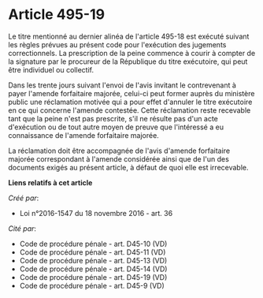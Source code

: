 # Article 495-19

Le titre mentionné au dernier alinéa de l'article 495-18 est exécuté suivant les règles prévues au présent code pour
l'exécution des jugements correctionnels. La prescription de la peine commence à courir à compter de la signature par le
procureur de la République du titre exécutoire, qui peut être individuel ou collectif. 

Dans les trente jours suivant l'envoi de l'avis invitant le contrevenant à payer l'amende forfaitaire majorée, celui-ci peut
former auprès du ministère public une réclamation motivée qui a pour effet d'annuler le titre exécutoire en ce qui concerne
l'amende contestée. Cette réclamation reste recevable tant que la peine n'est pas prescrite, s'il ne résulte pas d'un acte
d'exécution ou de tout autre moyen de preuve que l'intéressé a eu connaissance de l'amende forfaitaire majorée. 

La réclamation doit être accompagnée de l'avis d'amende forfaitaire majorée correspondant à l'amende considérée ainsi que de
l'un des documents exigés au présent article, à défaut de quoi elle est irrecevable.

**Liens relatifs à cet article**

_Créé par_:

  - Loi n°2016-1547 du 18 novembre 2016 - art. 36

_Cité par_:

  - Code de procédure pénale - art. D45-10 (VD)
  - Code de procédure pénale - art. D45-11 (VD)
  - Code de procédure pénale - art. D45-13 (VD)
  - Code de procédure pénale - art. D45-14 (VD)
  - Code de procédure pénale - art. D45-19 (VD)
  - Code de procédure pénale - art. D45-9 (VD)
